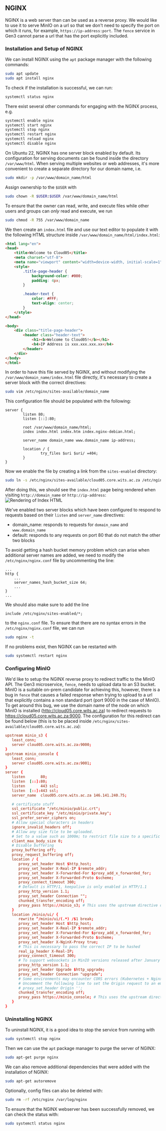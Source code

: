 ## NGINX
NGINX is a web server than can be used as a reverse proxy. We would like to use it to serve MinIO on a url so that we don't need to specify the port on which it runs, for example, `https://ip-address:port`. The `fence` service in Gen3 cannot parse a url that has the port explicitly included.   

### Installation and Setup of NGINX
We can install NGINX using the `apt` package manager with the following commands:
```bash
sudo apt update
sudo apt install nginx
```
To check if the installation is successful, we can run:
```bash
systemctl status nginx
```
There exist several other commands for engaging with the NGINX process, e.g.
```bash
systemctl enable nginx
systemctl start nginx
systemctl stop nginx
systemctl restart nginx
systemctl reload nginx
systemctl disable nginx
```
On Ubuntu 22, NGINX has one server block enabled by default. Its configuration for serving documents can be found inside the directory `/var/www/html`. When serving multiple websites or web addresses, it's more convenient to create a separate directory for our domain name, i.e.
```bash
sudo mkdir -p /var/www/domain_name/html
```
Assign ownership to the `$USER` with 
```bash
sudo chown -R $USER:$USER /var/www/domain_name/html
```
To ensure that the owner can read, write, and execute files while other users and groups can _only_ read and execute, we run
```bash
sudo chmod -R 755 /var/www/domain_name
```
We then create an `index.html` file and use our text editor to populate it with the following HTML structure inside `/var/www/domain_name/html/index.html`:
```html
<html lang="en">
<head>
    <title>Welcome to Cloud05</title>
    <meta charset="utf-8">
    <meta name="viewport" content="width=device-width, initial-scale=1">
    <style>
        .title-page-header {
            background-color: #000;
            padding: 4px;
        }

        .header-text {
            color: #FFF;
            text-align: center;
        }
    </style>
</head>

<body>
    <div class="title-page-header">
        <header class="header-text">
            <h1><b>Welcome to Cloud05!</b></h1>
            <h4>IP Address is xxx.xxx.xxx.xx</h4>
        </header>
    </div>
</body>
</html>
```
In order to have this file served by NGINX, and without modifying the `/var/www/domain_name/index.html` file directly, it's necessary to create a server block with the correct directives:
```bash
sudo vim /etc/nginx/sites-available/domain_name
```
This configuration file should be populated with the following:
```
server {
        listen 80;
        listen [::]:80;

        root /var/www/domain_name/html;
        index index.html index.htm index.nginx-debian.html;

        server_name domain_name www.domain_name ip-address;

        location / {
                try_files $uri $uri/ =404;
        }
}
```
Now we enable the file by creating a link from the `sites-enabled` directory:
```bash
sudo ln -s /etc/nginx/sites-available/cloud05.core.wits.ac.za /etc/nginx/sites-enabled/
```
After doing this, we should see the `index.html` page being rendered when visiting `http://domain_name` or `http://ip-address`:   
![Rendering of Index HTML](../public/assets/images/rendering_of_index_html.png "Rendering of Index HTML")

We've enabled two server blocks which have been configured to respond to requests based on their `listen` and `server_name` directives:
- domain_name: responds to requests for `domain_name` and `www.domain_name`   
- default: responds to any requests on port 80 that do not match the other two blocks   

To avoid getting a hash bucket memory problem which can arise when additional server names are added, we need to modify the `/etc/nginx/nginx.conf` file by uncommenting the line:
```
...
http {
    ...
    server_names_hash_bucket_size 64;
    ...
}
...
```
We should also make sure to add the line
```
include /etc/nginx/sites-enabled/*;
```
to the `nginx.conf` file. To ensure that there are no syntax errors in the `/etc/nginx/nginx.conf` file, we can run
```bash
sudo nginx -t
```
If no problems exist, then NGINX can be restarted with
```bash
sudo systemctl restart nginx
```

### Configuring MinIO
We'd like to setup the NGINX reverse proxy to redirect traffic to the MinIO API. The Gen3 microservice, `fence`, needs to upload data to an S3 bucket. MinIO is a suitable on-prem candidate for achieving this, however, there is a bug in `fence` that causes a failed response when trying to upload to a url that explicitly contains a non standard port (port 9000 in the case of MinIO). To get around this bug, we use the domain name of the node on which MinIO is installed (http://cloud05.core.wits.ac.za) to redirect requests to https://cloud05.core.wits.ac.za:9000. The configuration for this redirect can be found below (this is to be placed inside `/etc/nginx/sites-available/cloud05.core.wits.ac.za`):   
```conf
upstream minio_s3 {
   least_conn;
   server cloud05.core.wits.ac.za:9000;
}
upstream minio_console {
   least_conn;
   server cloud05.core.wits.ac.za:9001;
}
server {
   listen       80;
   listen  [::]:80;
   listen       443 ssl;
   listen  [::]:443 ssl;
   server_name  cloud05.core.wits.ac.za 146.141.240.75;

   # certificate stuff
   ssl_certificate "/etc/minio/public.crt";
   ssl_certificate_key "/etc/minio/private.key";
   ssl_prefer_server_ciphers on;
   # Allow special characters in headers
   ignore_invalid_headers off;
   # Allow any size file to be uploaded.
   # Set to a value such as 1000m; to restrict file size to a specific value
   client_max_body_size 0;
   # Disable buffering
   proxy_buffering off;
   proxy_request_buffering off;
   location / {
      proxy_set_header Host $http_host;
      proxy_set_header X-Real-IP $remote_addr;
      proxy_set_header X-Forwarded-For $proxy_add_x_forwarded_for;
      proxy_set_header X-Forwarded-Proto $scheme;
      proxy_connect_timeout 300;
      # Default is HTTP/1, keepalive is only enabled in HTTP/1.1
      proxy_http_version 1.1;
      proxy_set_header Connection "";
      chunked_transfer_encoding off;
      proxy_pass https://minio_s3; # This uses the upstream directive definition to load balance
   }
   location /minio/ui/ {
      rewrite ^/minio/ui/(.*) /$1 break;
      proxy_set_header Host $http_host;
      proxy_set_header X-Real-IP $remote_addr;
      proxy_set_header X-Forwarded-For $proxy_add_x_forwarded_for;
      proxy_set_header X-Forwarded-Proto $scheme;
      proxy_set_header X-NginX-Proxy true;
      # This is necessary to pass the correct IP to be hashed
      real_ip_header X-Real-IP;
      proxy_connect_timeout 300;
      # To support websockets in MinIO versions released after January 2023
      proxy_http_version 1.1;
      proxy_set_header Upgrade $http_upgrade;
      proxy_set_header Connection "upgrade";
      # Some environments may encounter CORS errors (Kubernetes + Nginx Ingress)
      # Uncomment the following line to set the Origin request to an empty string
      # proxy_set_header Origin '';
      chunked_transfer_encoding off;
      proxy_pass https://minio_console; # This uses the upstream directive definition to load balance
   }
}
```

### Uninstalling NGINX   
To uninstall NGINX, it is a good idea to stop the service from running with
```bash
sudo systemctl stop nginx
```
Then we can use the `apt` package manager to purge the server of NGINX:
```bash
sudo apt-get purge nginx
```
We can also remove additional dependencies that were added with the installation of NGINX:
```bash
sudo apt-get autoremove
```
Optionally, config files can also be deleted with:
```bash
sudo rm -rf /etc/nginx /var/log/nginx
```
To ensure that the NGINX webserver has been successfully removed, we can check the status with:
```bash
sudo systemctl status nginx
```